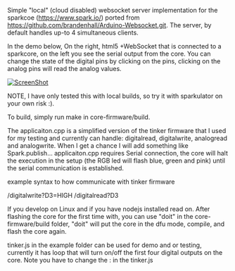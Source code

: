 Simple "local" (cloud disabled) websocket server implementation for the sparkcoe (https://www.spark.io/) ported from https://github.com/brandenhall/Arduino-Websocket.git.
The server, by default handles up-to 4 simultaneous clients.

In the demo below, On the right, html5 +WebSocket that is connected to a sparkcore, on the left you see the serial output from the core. You can change the state of the digital pins by clicking on the pins, clicking on the analog pins will read the analog values. 



[![ScreenShot](https://i1.ytimg.com/vi/B886_m16s6s/1.jpg?time=1399011012908)](https://www.youtube.com/watch?v=B886_m16s6s&feature=youtu.be)


NOTE, I have only tested this with local builds, so try it with sparkulator on your own risk :).

To build, simply run make in core-firmware/build. 

The applicaiton.cpp is a simplified version of the tinker firmware that I used for my testing and currently can handle: digitalread, digitalwrite, analogread and analogwrite. When I get a chance I will add something like Spark.publish... 
applicaiton.cpp requires Serial connection, the core will halt the execution in the setup (the RGB led will flash blue, green and pink) until the serial communication is established. 

example syntax to how communicate with tinker firmware

/digitalwrite?D3=HIGH
/digitalread?D3

If you develop on Linux and if you have nodejs installed read on.
After flashing the core for the first time with, you can use "doit" in the core-firmware/build folder, "doit" will put the core in the dfu mode, compile, and flash the core again.

tinker.js in the example folder can be used for demo and or testing, currently it has loop that will turn on/off the first four digital outputs on the core.
Note you have to change the <IP>:<PORT> in the tinker.js


